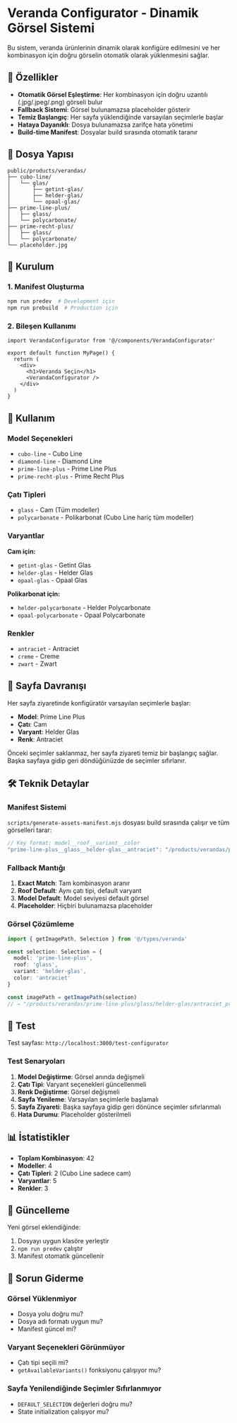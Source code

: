 # Veranda Configurator - Dinamik Görsel Sistemi

Bu sistem, veranda ürünlerinin dinamik olarak konfigüre edilmesini ve her kombinasyon için doğru görselin otomatik olarak yüklenmesini sağlar.

## 🚀 Özellikler

- **Otomatik Görsel Eşleştirme**: Her kombinasyon için doğru uzantılı (.jpg/.jpeg/.png) görseli bulur
- **Fallback Sistemi**: Görsel bulunamazsa placeholder gösterir
- **Temiz Başlangıç**: Her sayfa yüklendiğinde varsayılan seçimlerle başlar
- **Hataya Dayanıklı**: Dosya bulunamazsa zarifçe hata yönetimi
- **Build-time Manifest**: Dosyalar build sırasında otomatik taranır

## 📁 Dosya Yapısı

```
public/products/verandas/
├── cubo-line/
│   └── glas/
│       ├── getint-glas/
│       ├── helder-glas/
│       └── opaal-glas/
├── prime-line-plus/
│   ├── glass/
│   └── polycarbonate/
├── prime-recht-plus/
│   ├── glass/
│   └── polycarbonate/
└── placeholder.jpg
```

## 🔧 Kurulum

### 1. Manifest Oluşturma

```bash
npm run predev  # Development için
npm run prebuild  # Production için
```

### 2. Bileşen Kullanımı

```tsx
import VerandaConfigurator from '@/components/VerandaConfigurator'

export default function MyPage() {
  return (
    <div>
      <h1>Veranda Seçin</h1>
      <VerandaConfigurator />
    </div>
  )
}
```

## 🎯 Kullanım

### Model Seçenekleri
- `cubo-line` - Cubo Line
- `diamond-line` - Diamond Line  
- `prime-line-plus` - Prime Line Plus
- `prime-recht-plus` - Prime Recht Plus

### Çatı Tipleri
- `glass` - Cam (Tüm modeller)
- `polycarbonate` - Polikarbonat (Cubo Line hariç tüm modeller)

### Varyantlar
**Cam için:**
- `getint-glas` - Getint Glas
- `helder-glas` - Helder Glas
- `opaal-glas` - Opaal Glas

**Polikarbonat için:**
- `helder-polycarbonate` - Helder Polycarbonate
- `opaal-polycarbonate` - Opaal Polycarbonate

### Renkler
- `antraciet` - Antraciet
- `creme` - Creme
- `zwart` - Zwart

## 🔄 Sayfa Davranışı

Her sayfa ziyaretinde konfigüratör varsayılan seçimlerle başlar:
- **Model**: Prime Line Plus
- **Çatı**: Cam
- **Varyant**: Helder Glas
- **Renk**: Antraciet

Önceki seçimler saklanmaz, her sayfa ziyareti temiz bir başlangıç sağlar. Başka sayfaya gidip geri döndüğünüzde de seçimler sıfırlanır.

## 🛠️ Teknik Detaylar

### Manifest Sistemi

`scripts/generate-assets-manifest.mjs` dosyası build sırasında çalışır ve tüm görselleri tarar:

```javascript
// Key format: model__roof__variant__color
"prime-line-plus__glass__helder-glas__antraciet": "/products/verandas/prime-line-plus/glass/helder-glas/antraciet_primeline_glas-helder.jpg"
```

### Fallback Mantığı

1. **Exact Match**: Tam kombinasyon aranır
2. **Roof Default**: Aynı çatı tipi, default varyant
3. **Model Default**: Model seviyesi default görsel
4. **Placeholder**: Hiçbiri bulunamazsa placeholder

### Görsel Çözümleme

```typescript
import { getImagePath, Selection } from '@/types/veranda'

const selection: Selection = {
  model: 'prime-line-plus',
  roof: 'glass', 
  variant: 'helder-glas',
  color: 'antraciet'
}

const imagePath = getImagePath(selection)
// → "/products/verandas/prime-line-plus/glass/helder-glas/antraciet_primeline_glas-helder.jpg"
```

## 🧪 Test

Test sayfası: `http://localhost:3000/test-configurator`

### Test Senaryoları

1. **Model Değiştirme**: Görsel anında değişmeli
2. **Çatı Tipi**: Varyant seçenekleri güncellenmeli
3. **Renk Değiştirme**: Görsel değişmeli
4. **Sayfa Yenileme**: Varsayılan seçimlerle başlamalı
5. **Sayfa Ziyareti**: Başka sayfaya gidip geri dönünce seçimler sıfırlanmalı
6. **Hata Durumu**: Placeholder gösterilmeli

## 📊 İstatistikler

- **Toplam Kombinasyon**: 42
- **Modeller**: 4
- **Çatı Tipleri**: 2 (Cubo Line sadece cam)
- **Varyantlar**: 5
- **Renkler**: 3

## 🔄 Güncelleme

Yeni görsel eklendiğinde:

1. Dosyayı uygun klasöre yerleştir
2. `npm run predev` çalıştır
3. Manifest otomatik güncellenir

## 🐛 Sorun Giderme

### Görsel Yüklenmiyor
- Dosya yolu doğru mu?
- Dosya adı formatı uygun mu?
- Manifest güncel mi?

### Varyant Seçenekleri Görünmüyor
- Çatı tipi seçili mi?
- `getAvailableVariants()` fonksiyonu çalışıyor mu?

### Sayfa Yenilendiğinde Seçimler Sıfırlanmıyor
- `DEFAULT_SELECTION` değerleri doğru mu?
- State initialization çalışıyor mu?
